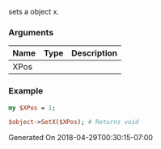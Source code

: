 sets a object x.
### Arguments
**Name**|**Type**|**Description**
:---|:---|:---
XPos||

### Example

```perl
my $XPos = 1;

$object->SetX($XPos); # Returns void
```


Generated On 2018-04-29T00:30:15-07:00